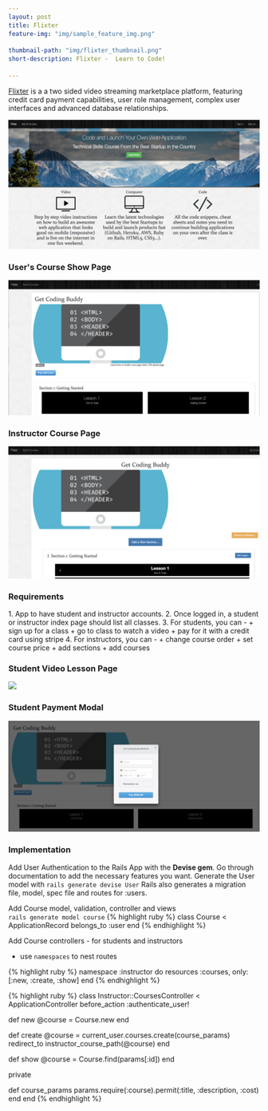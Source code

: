 ```yaml
---
layout: post
title: Flixter
feature-img: "img/sample_feature_img.png"

thumbnail-path: "img/flixter_thumbnail.png"
short-description: Flixter -  Learn to Code!

---
```

[Flixter](https://flixter-pam-willenz.herokuapp.com/) is a a two sided video streaming marketplace platform, featuring credit card payment capabilities, user role management, complex user interfaces and advanced database relationships. 

<img src="/img/flixter_screenshot.png">
<br>

<h3> User's Course Show Page </h3>

<img src="/img/flixter_course_page.png">
<br>

<h3>Instructor Course Page </h3>

<img src="/img/flixter_instructor_course_page.png">
<br>

<h3>Requirements</h3>
1. App to have student and instructor accounts.
2. Once logged in, a student or instructor index page should list all classes.
3. For students, you can - 
  + sign up for a class  
  + go to class to watch a video
  + pay for it with a credit card using stripe
4. For instructors, you can -
  + change course order
  + set course price
  + add sections
  + add courses

<h3>Student Video Lesson Page </h3>

<img src="/img/flixter_video_lesson_page.png">
<br>

<h3>Student Payment Modal </h3>

<img src="/img/flixter_pay_with_stripe.png">
<br>

<h3>Implementation</h3>

Add User Authentication to the Rails App with the **Devise gem**. Go through documentation to add the necessary features you want. Generate the User model with `rails generate devise User` Rails also generates a migration file, model, spec file and routes for :users.

Add Course model, validation, controller and views
<br>
`rails generate model course`
{% highlight ruby %}
class Course < ApplicationRecord
  belongs_to :user
end
{% endhighlight %}

Add Course controllers - for students and instructors 
  + use `namespaces` to nest routes

{% highlight ruby %}
namespace :instructor do
    resources :courses, only: [:new, :create, :show]
  end
{% endhighlight %}

{% highlight ruby %} 
class Instructor::CoursesController < ApplicationController
  before_action :authenticate_user!

  def new
    @course = Course.new
  end

  def create
    @course = current_user.courses.create(course_params)
    redirect_to instructor_course_path(@course)
  end

  def show
    @course = Course.find(params[:id])
  end

  private

  def course_params
    params.require(:course).permit(:title, :description, :cost)
  end
end
{% endhighlight %}
